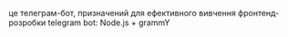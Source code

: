 це телеграм-бот, призначений для ефективного вивчення фронтенд-розробки telegram bot: Node.js + grammY
